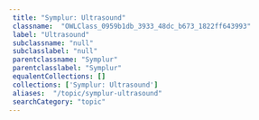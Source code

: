 ```yaml
--- 
 title: "Symplur: Ultrasound" 
 classname:  "OWLClass_0959b1db_3933_48dc_b673_1822ff643993" 
 label: "Ultrasound" 
 subclassname: "null" 
 subclasslabel: "null" 
 parentclassname: "Symplur" 
 parentclasslabel: "Symplur" 
 equalentCollections: [] 
 collections: ['Symplur: Ultrasound']
 aliases:  "/topic/symplur-ultrasound"  
 searchCategory: "topic" 
---
```

